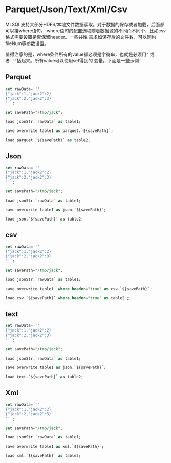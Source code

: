 # Parquet/Json/Text/Xml/Csv

MLSQL支持大部分HDFS/本地文件数据读取。对于数据的保存或者加载，后面都可以接where语句。
where语句的配置选项随着数据源的不同而不同个，比如csv格式需要设置是否保留header。一些共性
需求如保存后的文件数，可以同构fileNum等参数设置。

值得注意的是，where条件所有的value都必须是字符串，也就是必须用`"` 或者`'''`括起来。所有value可以使用set得到的
变量。下面是一些示例：


## Parquet
```sql
set rawData=''' 
{"jack":1,"jack2":2}
{"jack":2,"jack2":3}
''';

set savePath="/tmp/jack";

load jsonStr.`rawData` as table1;

save overwrite table1 as parquet.`${savePath}`;

load parquet.`${savePath}` as table2;

```


## Json

```sql
set rawData=''' 
{"jack":1,"jack2":2}
{"jack":2,"jack2":3}
''';

set savePath="/tmp/jack";

load jsonStr.`rawData` as table1;

save overwrite table1 as json.`${savePath}`;

load json.`${savePath}` as table2;

```

## csv

```sql
set rawData=''' 
{"jack":1,"jack2":2}
{"jack":2,"jack2":3}
''';

set savePath="/tmp/jack";

load jsonStr.`rawData` as table1;

save overwrite table1  where header="true" as csv.`${savePath}`;

load csv.`${savePath}` where header="true" as table2 ;

```


## text

```sql
set rawData=''' 
{"jack":1,"jack2":2}
{"jack":2,"jack2":3}
''';

set savePath="/tmp/jack";

load jsonStr.`rawData` as table1;

save overwrite table1 as json.`${savePath}`;

load text.`${savePath}` as table2;

```

## Xml

```sql
set rawData=''' 
{"jack":1,"jack2":2}
{"jack":2,"jack2":3}
''';

set savePath="/tmp/jack";

load jsonStr.`rawData` as table1;

save overwrite table1 as xml.`${savePath}`;

load xml.`${savePath}` as table2;

```
